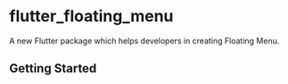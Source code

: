 # flutter_floating_menu

A new Flutter package which helps developers in creating Floating Menu.

## Getting Started
